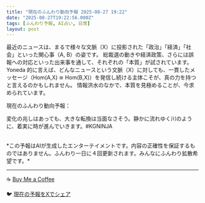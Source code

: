 ```yaml
---
title: "現在のふんわり動向予報 2025-08-27 19:22"
date: "2025-08-27T19:22:56.000Z"
tags: [ふんわり予報, AI占い, 日常]
layout: post
---
```


最近のニュースは、まるで様々な文脈（X）に投影された「政治」「経済」「社会」といった関心事（A, B）の姿です。  総裁選の動きや経済政策、さらには誤報への対応といった出来事を通して、それぞれの「本質」が試されています。  Yoneda 的に言えば、どんなニュースという文脈（X）に対しても、一貫したメッセージ（Hom(A,X) ≅ Hom(B,X)）を発信し続ける主体こそが、真の力を持つと言えるのかもしれません。  情報洪水のなかで、本質を見極めることが、今求められています。


現在のふんわり動向予報：

変化の兆しはあっても、大きな転換は当面なさそう。静かに流れゆく川のように、着実に時が進んでいきます。#KGNINJA

<br>
*この予報はAIが生成したエンターテイメントです。内容の正確性を保証するものではありません。ふんわり一日に４回更新されます。みんなにふんわり拡散希望です。*

---
☕️ [Buy Me a Coffee](https://www.buymeacoffee.com/kgninja)

🐦 [現在の予報をXでシェア](https://twitter.com/intent/tweet?text=%E7%8F%BE%E5%9C%A8%E3%81%AE%E3%81%B5%E3%82%93%E3%82%8F%E3%82%8A%E4%BA%88%E5%A0%B1%3A%20%E3%80%8C%E6%9C%80%E8%BF%91%E3%81%AE%E3%83%8B%E3%83%A5%E3%83%BC%E3%82%B9%E3%81%AF%E3%80%81%E3%81%BE%E3%82%8B%E3%81%A7%E6%A7%98%E3%80%85%E3%81%AA%E6%96%87%E8%84%88%EF%BC%88X%EF%BC%89%E3%81%AB%E6%8A%95%E5%BD%B1%E3%81%95%E3%82%8C%E3%81%9F%E3%80%8C%E6%94%BF%E6%B2%BB%E3%80%8D%E3%80%8C%E7%B5%8C%E6%B8%88%E3%80%8D%E3%80%8C%E7%A4%BE%E4%BC%9A%E3%80%8D%E3%81%A8%E3%81%84%E3%81%A3%E3%81%9F%E9%96%A2%E5%BF%83%E4%BA%8B%EF%BC%88A%2C%20B%EF%BC%89%E3%81%AE%E5%A7%BF%E3%81%A7%E3%81%99%E3%80%82%E3%80%8D%23KGNINJA%20%E7%B6%9A%E3%81%8D%E3%81%AF%E3%83%96%E3%83%AD%E3%82%B0%E3%81%A7%EF%BC%81%F0%9F%91%87&url=https%3A%2F%2Fkg-ninja.github.io%2FFunwariyoso%2F)
